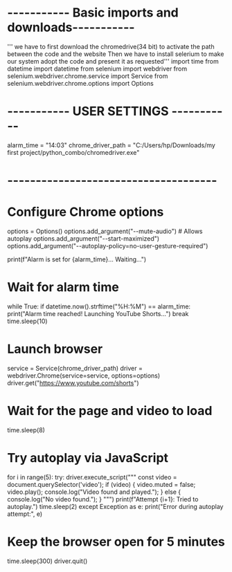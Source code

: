 # ----------- Basic imports and downloads-----------
''' we have to first download the chromedrive(34 bit) to activate the path between the code and the website
Then we have to install selerium to make our system adopt the code and present it as requested''' 
import time
from datetime import datetime
from selenium import webdriver
from selenium.webdriver.chrome.service import Service
from selenium.webdriver.chrome.options import Options

# ----------- USER SETTINGS -----------
alarm_time = "14:03"
chrome_driver_path = "C:/Users/hp/Downloads/my first project/python_combo/chromedriver.exe"
# -------------------------------------

# Configure Chrome options
options = Options()
options.add_argument("--mute-audio")  # Allows autoplay
options.add_argument("--start-maximized")
options.add_argument("--autoplay-policy=no-user-gesture-required")

print(f"Alarm is set for {alarm_time}... Waiting...")

# Wait for alarm time
while True:
    if datetime.now().strftime("%H:%M") == alarm_time:
        print("Alarm time reached! Launching YouTube Shorts...")
        break
    time.sleep(10)

# Launch browser
service = Service(chrome_driver_path)
driver = webdriver.Chrome(service=service, options=options)
driver.get("https://www.youtube.com/shorts")

# Wait for the page and video to load
time.sleep(8)

# Try autoplay via JavaScript
for i in range(5):
    try:
        driver.execute_script("""
            const video = document.querySelector('video');
            if (video) {
                video.muted = false;
                video.play();
                console.log("Video found and played.");
            } else {
                console.log("No video found.");
            }
        """)
        print(f"Attempt {i+1}: Tried to autoplay.")
        time.sleep(2)
    except Exception as e:
        print("Error during autoplay attempt:", e)

# Keep the browser open for 5 minutes
time.sleep(300)
driver.quit()
